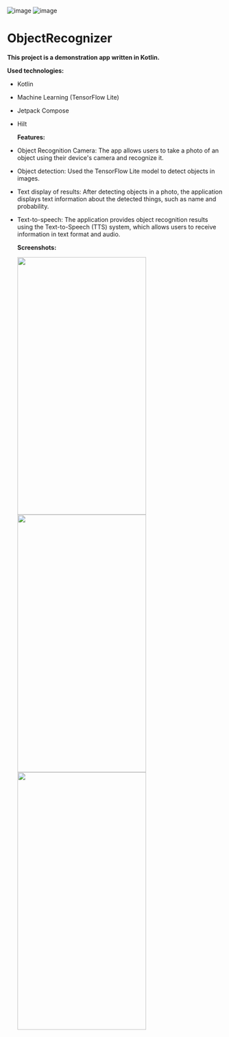 ![image](https://img.shields.io/badge/platform-android-green.svg) ![image](https://img.shields.io/badge/language-kotlin-blue.svg)

# ObjectRecognizer

**This project is a demonstration app written in Kotlin.**

**Used technologies:**
- Kotlin
- Machine Learning (TensorFlow Lite)
- Jetpack Compose
- Hilt

  **Features:**
- Object Recognition Camera: The app allows users to take a photo of an object using their device's camera and recognize it.
- Object detection: Used the TensorFlow Lite model to detect objects in images.
- Text display of results: After detecting objects in a photo, the application displays text information about the detected things, such as name and probability.
- Text-to-speech: The application provides object recognition results using the Text-to-Speech (TTS) system, which allows users to receive information in text format and audio.

  **Screenshots:**

  <img src="https://github.com/MaksimKalitsev/SmartScanFoods/blob/dev_MLKit/Screenshots/Screenshot_1.jpg" width="300" height="600">
  <img src="https://github.com/MaksimKalitsev/SmartScanFoods/blob/dev_MLKit/Screenshots/Screenshot_2.jpg" width="300" height="600">
  <img src="https://github.com/MaksimKalitsev/SmartScanFoods/blob/dev_MLKit/Screenshots/Screenshot_3.jpg" width="300" height="600">
